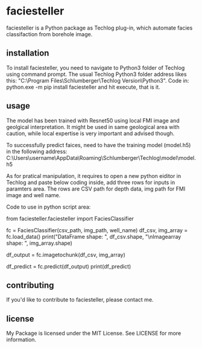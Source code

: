 # faciesteller
faciesteller is a Python package as Techlog plug-in, which automate facies classifaction from borehole image. 


## installation
To install faciesteller, you need to navigate to Python3 folder of Techlog using command prompt.
The usual Techlog Python3 folder address likes this: "C:\Program Files\Schlumberger\Techlog Version\Python3".
Code in: python.exe -m pip install faciesteller and hit execute, that is it.


## usage
The model has been trained with Resnet50 using local FMI image and geolgical interpretation. It might be used in same geological area with caution, while local expertise is very important and advised though. 

To successfully predict faices, need to have the training model (model.h5) in the following address:
C:\Users\username\AppData\Roaming\Schlumberger\Techlog\model\model.h5

As for pratical manipulation, it requires to open a new python eiditor in Techlog and paste below coding inside, add three rows for inputs in paramters area. The rows are CSV path for depth data, img path for FMI image and well name.

Code to use in python script area:

from faciesteller.faciesteller import FaciesClassifier

fc = FaciesClassifier(csv_path, img_path, well_name)
df_csv, img_array = fc.load_data()
print("DataFrame shape: ", df_csv.shape, 
	"\nImagearray shape: ", img_array.shape)
	
df_output = fc.imagetochunk(df_csv, img_array)

df_predict = fc.predict(df_output)
print(df_predict)


## contributing
If you'd like to contribute to faciesteller, please contact me.


## license
My Package is licensed under the MIT License. See LICENSE for more information.